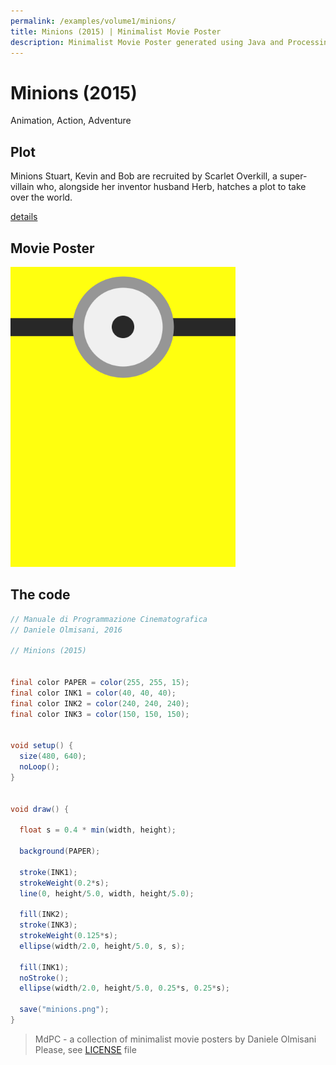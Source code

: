 ```yaml
---
permalink: /examples/volume1/minions/
title: Minions (2015) | Minimalist Movie Poster
description: Minimalist Movie Poster generated using Java and Processing.
---
```


# Minions (2015)

Animation, Action, Adventure

## Plot
Minions Stuart, Kevin and Bob are recruited by Scarlet Overkill, a super-villain who, alongside her inventor husband Herb, hatches a plot to take over the world.

[details](https://www.imdb.com/title/tt2293640/)

## Movie Poster
<img src="minions.png"  width="360px" title="Minions">


## The code
```java
// Manuale di Programmazione Cinematografica
// Daniele Olmisani, 2016

// Minions (2015)


final color PAPER = color(255, 255, 15);
final color INK1 = color(40, 40, 40);
final color INK2 = color(240, 240, 240);
final color INK3 = color(150, 150, 150);


void setup() {
  size(480, 640);
  noLoop();
}


void draw() {
  
  float s = 0.4 * min(width, height);
  
  background(PAPER);
  
  stroke(INK1);
  strokeWeight(0.2*s);
  line(0, height/5.0, width, height/5.0);
  
  fill(INK2);
  stroke(INK3);
  strokeWeight(0.125*s);
  ellipse(width/2.0, height/5.0, s, s);
  
  fill(INK1);
  noStroke();
  ellipse(width/2.0, height/5.0, 0.25*s, 0.25*s);
  
  save("minions.png");
}

```

> MdPC - a collection of minimalist movie posters
> by Daniele Olmisani
> Please, see [LICENSE](../../../LICENSE) file
